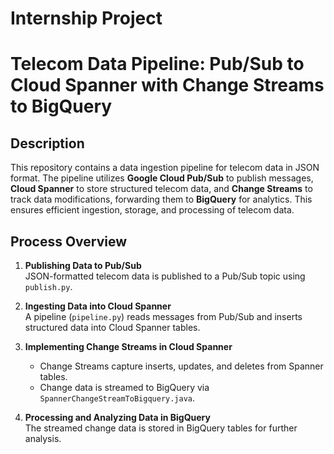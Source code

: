# Internship Project 


# Telecom Data Pipeline: Pub/Sub to Cloud Spanner with Change Streams to BigQuery

## Description
This repository contains a data ingestion pipeline for telecom data in JSON format. The pipeline utilizes **Google Cloud Pub/Sub** to publish messages, **Cloud Spanner** to store structured telecom data, and **Change Streams** to track data modifications, forwarding them to **BigQuery** for analytics. This ensures efficient ingestion, storage, and processing of telecom data.

## Process Overview
1. **Publishing Data to Pub/Sub**  
   JSON-formatted telecom data is published to a Pub/Sub topic using `publish.py`.

2. **Ingesting Data into Cloud Spanner**  
   A pipeline (`pipeline.py`) reads messages from Pub/Sub and inserts structured data into Cloud Spanner tables.

3. **Implementing Change Streams in Cloud Spanner**  
   - Change Streams capture inserts, updates, and deletes from Spanner tables.
   - Change data is streamed to BigQuery via `SpannerChangeStreamToBigquery.java`.

4. **Processing and Analyzing Data in BigQuery**  
   The streamed change data is stored in BigQuery tables for further analysis.

